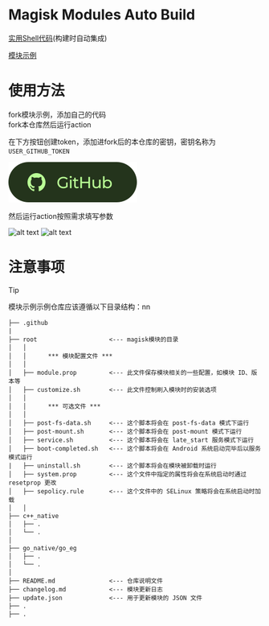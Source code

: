 # Magisk Modules Auto Build

[实用Shell代码](https://github.com/GunRain/SKT-Utils)(构建时自动集成)

[模块示例](https://github.com/GunRain/Magisk-Module-EG)


# 使用方法

fork模块示例，添加自己的代码  
fork本仓库然后运行action


在下方按钮创建token，添加进fork后的本仓库的密钥，密钥名称为`USER_GITHUB_TOKEN`

[![](./img/202412012125310.svg)](https://github.com/settings/tokens)

然后运行action按照需求填写参数  

![alt text](img/image_2.png)
![alt text](img/image_1.png)

# 注意事项

> [!TIP]
>模块示例示例仓库应该遵循以下目录结构：nn
```
├── .github
|
├── root                    <--- magisk模块的目录                 
│   │
│   │      *** 模块配置文件 ***
│   │
│   ├── module.prop         <--- 此文件保存模块相关的一些配置，如模块 ID、版本等
│   ├── customize.sh        <--- 此文件控制刷入模块时的安装选项
│   │
│   │      *** 可选文件 ***
│   │
│   ├── post-fs-data.sh     <--- 这个脚本将会在 post-fs-data 模式下运行
│   ├── post-mount.sh       <--- 这个脚本将会在 post-mount 模式下运行
│   ├── service.sh          <--- 这个脚本将会在 late_start 服务模式下运行
│   ├── boot-completed.sh   <--- 这个脚本将会在 Android 系统启动完毕后以服务模式运行
|   ├── uninstall.sh        <--- 这个脚本将会在模块被卸载时运行
│   ├── system.prop         <--- 这个文件中指定的属性将会在系统启动时通过 resetprop 更改
│   ├── sepolicy.rule       <--- 这个文件中的 SELinux 策略将会在系统启动时加载
│   │
├── c++_native
│   ├── .
│   └── .
│ 
├── go_native/go_eg
│   ├── .
│   └── .
│  
├── README.md               <--- 仓库说明文件
├── changelog.md            <--- 模块更新日志
├── update.json             <--- 用于更新模块的 JSON 文件
├── .
├── .

```